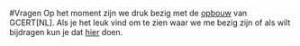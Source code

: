 #Vragen
Op het moment zijn we druk bezig met de [opbouw](/over/) van GCERT[NL].
Als je het leuk vind om te zien waar we me bezig zijn of als wilt bijdragen kun je dat [hier](https://github.com/GDI-foundation/GDI.foundation/projects/4) doen.
